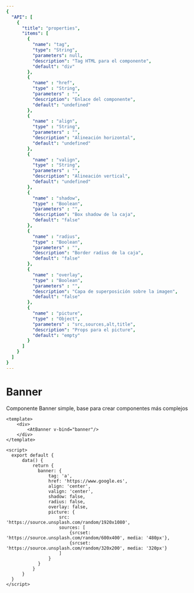 ```yaml
---
{
  "API": [
    {
      "title": "properties",
      "items": [
        {
          "name": "tag",
          "type": "String",
          "parameters": null,
          "description": "Tag HTML para el componente",
          "default": "div"
        },
        {
          "name" : "href",
          "type" : "String",
          "parameters" : "",
          "description": "Enlace del componente",
          "default": "undefined"
        },
        {
          "name" : "align",
          "type" : "String",
          "parameters" : "",
          "description": "Alineación horizontal",
          "default": "undefined"
        },
        {
          "name" : "valign",
          "type" : "String",
          "parameters" : "",
          "description": "Alineación vertical",
          "default": "undefined"
        },
        {
          "name" : "shadow",
          "type" : "Boolean",
          "parameters" : "",
          "description": "Box shadow de la caja",
          "default": "false"
        },
        {
          "name" : "radius",
          "type" : "Boolean",
          "parameters" : "",
          "description": "Border radius de la caja",
          "default": "false"
        },
        {
          "name" : "overlay",
          "type" : "Boolean",
          "parameters" : "",
          "description": "Capa de superposición sobre la imagen",
          "default": "false"
        },
        {
          "name" : "picture",
          "type" : "Object",
          "parameters" : "src,sources,alt,title",
          "description": "Props para el picture",
          "default": "empty"
        }                                                                 
      ] 
    }
  ]
}
---
```


# Banner

Componente Banner simple, base para crear componentes más complejos

<Preview>
  <template slot="demo">
    <AtBanner v-bind='[{"tag": "article","shadow": true,"overlay":true}]'/> 
  </template>

  ```vue
  <template>
      <div>
          <AtBanner v-bind="banner"/>
      </div>
  </template>
  
<script>
    export default {
        data() {
            return {
              banner: {
                  tag: 'a',
                  href: 'https://www.google.es',
                  align: 'center',
                  valign: 'center',
                  shadow: false,
                  radius: false,
                  overlay: false,
                  picture: {
                      src: 'https://source.unsplash.com/random/1920x1080',
                      sources: [
                          {srcset: 'https://source.unsplash.com/random/600x400', media: '480px'},
                          {srcset: 'https://source.unsplash.com/random/320x200', media: '320px'}
                      ]
                  }
              }
            }
        }
    }
</script>
  ```
</Preview>


